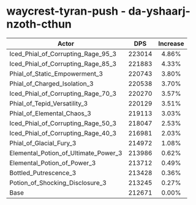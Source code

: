 # waycrest-tyran-push - da-yshaarj-nzoth-cthun
| Actor | DPS | Increase |
|---|:---:|:---:|
|Iced_Phial_of_Corrupting_Rage_95_3|223014|4.86%|
|Iced_Phial_of_Corrupting_Rage_85_3|221883|4.33%|
|Phial_of_Static_Empowerment_3|220743|3.80%|
|Phial_of_Charged_Isolation_3|220538|3.70%|
|Iced_Phial_of_Corrupting_Rage_70_3|220270|3.57%|
|Phial_of_Tepid_Versatility_3|220129|3.51%|
|Phial_of_Elemental_Chaos_3|219113|3.03%|
|Iced_Phial_of_Corrupting_Rage_50_3|218047|2.53%|
|Iced_Phial_of_Corrupting_Rage_40_3|216981|2.03%|
|Phial_of_Glacial_Fury_3|214972|1.08%|
|Elemental_Potion_of_Ultimate_Power_3|213986|0.62%|
|Elemental_Potion_of_Power_3|213712|0.49%|
|Bottled_Putrescence_3|213428|0.36%|
|Potion_of_Shocking_Disclosure_3|213245|0.27%|
|Base|212671|0.00%|
